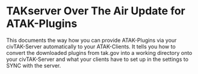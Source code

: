 # TAKserver Over The Air Update for ATAK-Plugins
This documents the way how you can provide ATAK-Plugins via your civTAK-Server automatically to your ATAK-Clients.
It tells you how to convert the downloaded plugins from tak.gov into a working directory onto your civTAK-Server and what your clients have to set up in the settings to SYNC
with the server.
